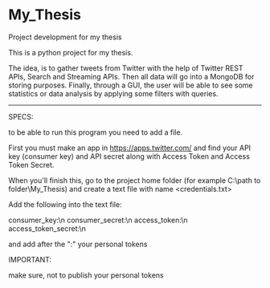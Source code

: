 # My_Thesis
Project development for my thesis

This is a python project for my thesis.

The idea, is to gather tweets from Twitter with the help of Twitter REST APIs, Search and Streaming APIs. Then all
data will go into a MongoDB for storing purposes. Finally, through a GUI, the user will be able to see some statistics or
data analysis by applying some filters with queries.

-------------------------------------------------------------------------------------------------------------------------------

SPECS:

to be able to run this program you need to add a file.

First you must make an app in https://apps.twitter.com/
and find your API key (consumer key) and API secret along with Access Token and Access Token Secret.

When you'll finish this, go to the project home folder (for example C:\path to folder\My_Thesis\) and create a
text file with name <credentials.txt>

Add the following into the text file:

consumer_key:\n
consumer_secret:\n
access_token:\n
access_token_secret:\n

and add after the ":" your personal tokens

IMPORTANT:

make sure, not to publish your personal tokens